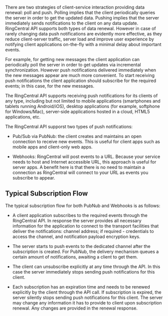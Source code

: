 There are two strategies of client-service interaction providing data renewal: poll and push. Polling implies that the client periodically queries the server in order to get the updated data. Pushing implies that the server immediately sends notifications to the client on any data update. RingCentral API supports both types of data renewal. However in case of rarely changing data push notifications are evidently more effective, as they reduce client-server traffic, server load and improve user experience by notifying client applications on-the-fly with a minimal delay about important events.

For example, for getting new messages the client application can periodically poll the server in order to get updates via incremental synchronization. However push notifications delivered immediately when the new messages appear are much more convenient. To start receiving push notifications the client application should subscribe for the required events; in this case, for the new messages.

The RingCentral API supports receiving push notifications for its clients of any type, including but not limited to mobile applications (smartphones and tablets running Android/iOS), desktop applications (for example, softphone for Windows/Mac), server-side applications hosted in a cloud, HTML5 applications, etc.

The RingCentral API supporst two types of push notifications:

- Pub/Sub via PubNub: the client creates and maintains an open connection to receive new events. This is useful for client apps such as mobile apps and client-only web apps.

- Webhooks: RingCentral will post events to a URL. Because your service needs to host and Internet accessible URL, this approach is useful for server apps. A benefit here is that there is no need to maintain a connection as RingCentral will connect to your URL as events you subscribe to appear.

## Typical Subscription Flow

The typical subscription flow for both PubNub and Webhooks is as follows:

- A client application subscribes to the required events through the RingCentral API. In response the server provides all necessary information for the application to connect to the transport facilities that deliver the notifications: channel address; if required - credentials to access the channel, and notification payload encryption keys.

- The server starts to push events to the dedicated channel after the subscription is created. For PubNub, the delivery mechanism queues a certain amount of notifications, awaiting a client to get them.

- The client can unsubscribe explicitly at any time through the API. In this case the server immediately stops sending push notifications for this client.

- Each subscription has an expiration time and needs to be renewed explicitly by the client through the API call. If subscription is expired, the server silently stops sending push notifications for this client. The server may change any information it has to provide to client upon subscription renewal. Any changes are provided in the renewal response.

